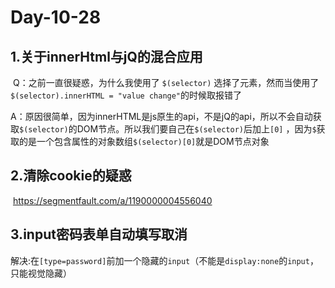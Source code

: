 # Day-10-28

## 1.关于innerHtml与jQ的混合应用

​	Q：之前一直很疑惑，为什么我使用了 `$(selector)` 选择了元素，然而当使用了`$(selector).innerHTML = "value change"`的时候取报错了

​	A：原因很简单，因为innerHTML是js原生的api，不是jQ的api，所以不会自动获取`$(selector)`的DOM节点。所以我们要自己在`$(selector)`后加上`[0]` ，因为`$`获取的是一个包含属性的对象数组`$(selector)[0]`就是DOM节点对象


## 2.清除cookie的疑惑

​	https://segmentfault.com/a/1190000004556040



## 3.input密码表单自动填写取消

​	解决:在`[type=password]`前加一个隐藏的`input`（不能是`display:none`的`input`，只能视觉隐藏）
